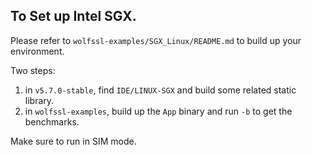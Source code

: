 ## To Set up Intel SGX.
Please refer to `wolfssl-examples/SGX_Linux/README.md` to build up your environment.

Two steps:
1. in `v5.7.0-stable`, find `IDE/LINUX-SGX` and build some related static library.
2. in `wolfssl-examples`, build up the `App` binary and run `-b` to get the benchmarks.

Make sure to run in SIM mode.
